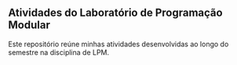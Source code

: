 ## Atividades do Laboratório de Programação Modular
Este repositório reúne minhas atividades desenvolvidas ao longo do semestre na disciplina de LPM.
